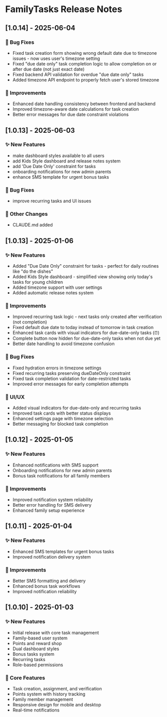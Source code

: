 # FamilyTasks Release Notes

## [1.0.14] - 2025-06-04

### 🐛 Bug Fixes
- Fixed task creation form showing wrong default date due to timezone issues - now uses user's timezone setting
- Fixed "due date only" task completion logic to allow completion on or after due date (not just exact date)
- Fixed backend API validation for overdue "due date only" tasks
- Added timezone API endpoint to properly fetch user's stored timezone

### 🔧 Improvements  
- Enhanced date handling consistency between frontend and backend
- Improved timezone-aware date calculations for task creation
- Better error messages for due date constraint violations

## [1.0.13] - 2025-06-03

### ✨ New Features
- make dashboard styles available to all users
- add Kids Style dashboard and release notes system
- add 'Due Date Only' constraint for tasks
- onboarding notifications for new admin parents
- enhance SMS template for urgent bonus tasks

### 🐛 Bug Fixes
- improve recurring tasks and UI issues

### 🔄 Other Changes
- CLAUDE.md added


## [1.0.13] - 2025-01-06

### ✨ New Features
- Added "Due Date Only" constraint for tasks - perfect for daily routines like "do the dishes"
- Added Kids Style dashboard - simplified view showing only today's tasks for young children
- Added timezone support with user settings
- Added automatic release notes system

### 🔧 Improvements
- Improved recurring task logic - next tasks only created after verification (not completion)
- Fixed default due date to today instead of tomorrow in task creation
- Enhanced task cards with visual indicators for due-date-only tasks (⏰)
- Complete button now hidden for due-date-only tasks when not due yet
- Better date handling to avoid timezone confusion

### 🐛 Bug Fixes
- Fixed hydration errors in timezone settings
- Fixed recurring tasks preserving dueDateOnly constraint
- Fixed task completion validation for date-restricted tasks
- Improved error messages for early completion attempts

### 🎨 UI/UX
- Added visual indicators for due-date-only and recurring tasks
- Improved task cards with better status displays
- Enhanced settings page with timezone selection
- Better messaging for blocked task completion

## [1.0.12] - 2025-01-05

### ✨ New Features
- Enhanced notifications with SMS support
- Onboarding notifications for new admin parents
- Bonus task notifications for all family members

### 🔧 Improvements
- Improved notification system reliability
- Better error handling for SMS delivery
- Enhanced family setup experience

## [1.0.11] - 2025-01-04

### ✨ New Features
- Enhanced SMS templates for urgent bonus tasks
- Improved notification delivery system

### 🔧 Improvements
- Better SMS formatting and delivery
- Enhanced bonus task workflows
- Improved notification reliability

## [1.0.10] - 2025-01-03

### ✨ New Features
- Initial release with core task management
- Family-based user system
- Points and reward shop
- Dual dashboard styles
- Bonus tasks system
- Recurring tasks
- Role-based permissions

### 🎯 Core Features
- Task creation, assignment, and verification
- Points system with history tracking
- Family member management
- Responsive design for mobile and desktop
- Real-time notifications